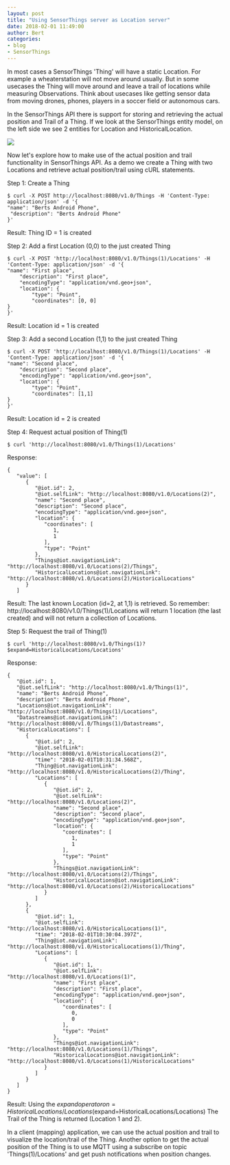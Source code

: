 ```yaml
---
layout: post
title: "Using SensorThings server as Location server"
date: 2018-02-01 11:49:00
author: Bert
categories: 
- blog
- SensorThings
---
```

In most cases a SensorThings 'Thing' will have a static Location. For example a wheaterstation will not move around usually. But in some usecases the Thing will move 
around and leave a trail of locations while measuring Observations. Think about usecases like getting sensor data from moving drones, phones, players in a soccer field or autonomous cars.

In the SensorThings API there is support for storing and retrieving the actual position and Trail of a Thing.
If we look at the SensorThings entity model, on the left side we see 2 entities for Location and HistoricalLocation.

<img src="../../../assets/img/blog/SensorThings_API_data_model_locations.png">

Now let's explore how to make use of the actual position and trail functionality in SensorThings API. As a demo we create a Thing with two Locations and retrieve actual position/trail using cURL statements.

Step 1: Create a Thing

```
$ curl -X POST http://localhost:8080/v1.0/Things -H 'Content-Type: application/json' -d '{
"name": "Berts Android Phone",
 "description": "Berts Android Phone"
}'
```

Result: Thing ID = 1 is created

Step 2: Add a first Location (0,0) to the just created Thing

```
$ curl -X POST 'http://localhost:8080/v1.0/Things(1)/Locations' -H 'Content-Type: application/json' -d '{
"name": "First place",
    "description": "First place",
    "encodingType": "application/vnd.geo+json",
    "location": {
        "type": "Point",
        "coordinates": [0, 0]
}
}'
```

Result: Location id = 1 is created

Step 3: Add a second Location (1,1) to the just created Thing

```
$ curl -X POST 'http://localhost:8080/v1.0/Things(1)/Locations' -H 'Content-Type: application/json' -d '{
"name": "Second place",
    "description": "Second place",
    "encodingType": "application/vnd.geo+json",
    "location": {
        "type": "Point",
        "coordinates": [1,1]
}
}'
```
Result: Location id = 2 is created

Step 4: Request actual position of Thing(1)

```
$ curl 'http://localhost:8080/v1.0/Things(1)/Locations'
```

Response:

```
{
   "value": [
      {
         "@iot.id": 2,
         "@iot.selfLink": "http://localhost:8080/v1.0/Locations(2)",
         "name": "Second place",
         "description": "Second place",
         "encodingType": "application/vnd.geo+json",
         "location": {
            "coordinates": [
               1,
               1
            ],
            "type": "Point"
         },
         "Things@iot.navigationLink": "http://localhost:8080/v1.0/Locations(2)/Things",
         "HistoricalLocations@iot.navigationLink": "http://localhost:8080/v1.0/Locations(2)/HistoricalLocations"
      }
   ]
```

Result: The last known Location (id=2, at 1,1) is retrieved. So remember: http://localhost:8080/v1.0/Things(1)/Locations will return 1 location (the last created) and will not return a collection of Locations.

Step 5: Request the trail of Thing(1)

```
$ curl 'http://localhost:8080/v1.0/Things(1)?$expand=HistoricalLocations/Locations'
```

Response:

```
{
   "@iot.id": 1,
   "@iot.selfLink": "http://localhost:8080/v1.0/Things(1)",
   "name": "Berts Android Phone",
   "description": "Berts Android Phone",
   "Locations@iot.navigationLink": "http://localhost:8080/v1.0/Things(1)/Locations",
   "Datastreams@iot.navigationLink": "http://localhost:8080/v1.0/Things(1)/Datastreams",
   "HistoricalLocations": [
      {
         "@iot.id": 2,
         "@iot.selfLink": "http://localhost:8080/v1.0/HistoricalLocations(2)",
         "time": "2018-02-01T10:31:34.568Z",
         "Thing@iot.navigationLink": "http://localhost:8080/v1.0/HistoricalLocations(2)/Thing",
         "Locations": [
            {
               "@iot.id": 2,
               "@iot.selfLink": "http://localhost:8080/v1.0/Locations(2)",
               "name": "Second place",
               "description": "Second place",
               "encodingType": "application/vnd.geo+json",
               "location": {
                  "coordinates": [
                     1,
                     1
                  ],
                  "type": "Point"
               },
               "Things@iot.navigationLink": "http://localhost:8080/v1.0/Locations(2)/Things",
               "HistoricalLocations@iot.navigationLink": "http://localhost:8080/v1.0/Locations(2)/HistoricalLocations"
            }
         ]
      },
      {
         "@iot.id": 1,
         "@iot.selfLink": "http://localhost:8080/v1.0/HistoricalLocations(1)",
         "time": "2018-02-01T10:30:04.397Z",
         "Thing@iot.navigationLink": "http://localhost:8080/v1.0/HistoricalLocations(1)/Thing",
         "Locations": [
            {
               "@iot.id": 1,
               "@iot.selfLink": "http://localhost:8080/v1.0/Locations(1)",
               "name": "First place",
               "description": "First place",
               "encodingType": "application/vnd.geo+json",
               "location": {
                  "coordinates": [
                     0,
                     0
                  ],
                  "type": "Point"
               },
               "Things@iot.navigationLink": "http://localhost:8080/v1.0/Locations(1)/Things",
               "HistoricalLocations@iot.navigationLink": "http://localhost:8080/v1.0/Locations(1)/HistoricalLocations"
            }
         ]
      }
   ]
}
```

Result: Using the $expand operator on =HistoricalLocations/Locations ($expand=HistoricalLocations/Locations) The Trail of the Thing is returned (Location 1 and 2). 

In a client (mapping) application, we can use the actual position and trail to visualize the location/trail of the Thing. Another option to get the actual position of the Thing is to use MQTT using a subscribe on topic 'Things(1)/Locations' and get push notifications when position changes. 












